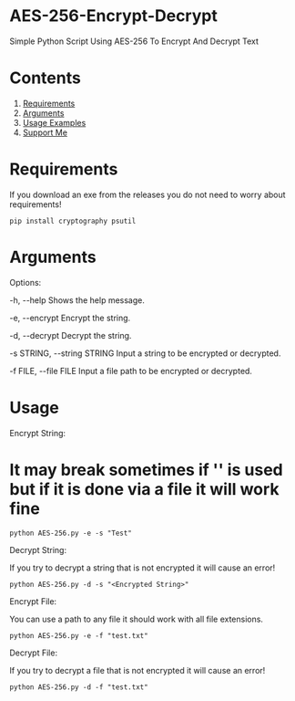 # AES-256-Encrypt-Decrypt
Simple Python Script Using AES-256 To Encrypt And Decrypt Text

# Contents

1. [Requirements](#requirements)
2. [Arguments](#arguments)
3. [Usage Examples](#usage)
4. [Support Me]()

# Requirements 

If you download an exe from the releases you do not need to worry about requirements!

`pip install cryptography psutil`

# Arguments

Options:

  -h, --help                  Shows the help message.
  
  -e, --encrypt               Encrypt the string.
  
  -d, --decrypt               Decrypt the string.
  
  -s STRING, --string STRING  Input a string to be encrypted or decrypted.
  
  -f FILE, --file FILE        Input a file path to be encrypted or decrypted.
  

# Usage

Encrypt String:

# It may break sometimes if '\' is used but if it is done via a file it will work fine

`python AES-256.py -e -s "Test"`

Decrypt String:

If you try to decrypt a string that is not encrypted it will cause an error!

`python AES-256.py -d -s "<Encrypted String>"`

Encrypt File:

You can use a path to any file it should work with all file extensions.

`python AES-256.py -e -f "test.txt"`

Decrypt File:

If you try to decrypt a file that is not encrypted it will cause an error!

`python AES-256.py -d -f "test.txt"`

